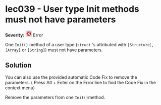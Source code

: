 # Iec039 - User type Init methods must not have parameters

**Severity:** ![Error](../images/Error.png) Error

One `Init()` method of a user type (`struct` 's attributed with `[Structure]`, `[Array]` or `[String]`) must not have parameters.

## Solution

You can also use the provided automatic Code Fix to remove the parameters. ( Press Alt + Enter on the Error line to find the Code Fix in the context menu) 

Remove the parameters from one `Init()`method.